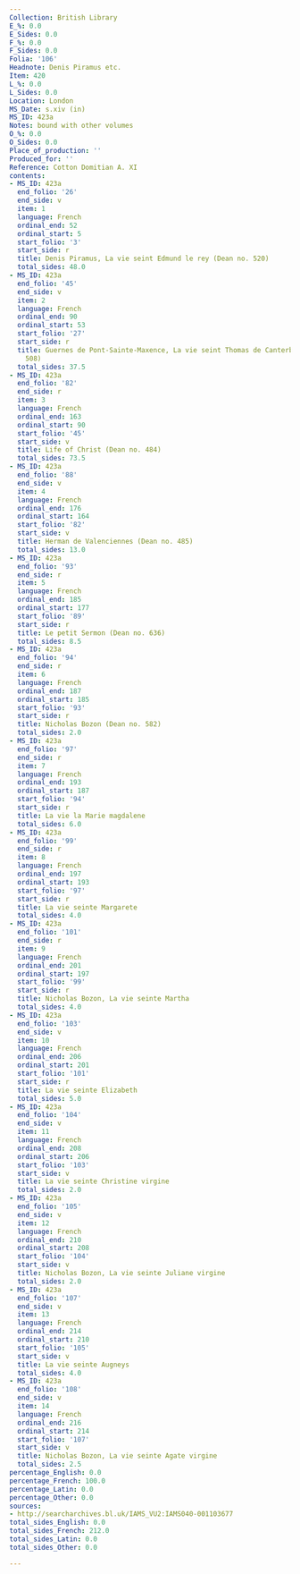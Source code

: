 ```yaml
---
Collection: British Library
E_%: 0.0
E_Sides: 0.0
F_%: 0.0
F_Sides: 0.0
Folia: '106'
Headnote: Denis Piramus etc.
Item: 420
L_%: 0.0
L_Sides: 0.0
Location: London
MS_Date: s.xiv (in)
MS_ID: 423a
Notes: bound with other volumes
O_%: 0.0
O_Sides: 0.0
Place_of_production: ''
Produced_for: ''
Reference: Cotton Domitian A. XI
contents:
- MS_ID: 423a
  end_folio: '26'
  end_side: v
  item: 1
  language: French
  ordinal_end: 52
  ordinal_start: 5
  start_folio: '3'
  start_side: r
  title: Denis Piramus, La vie seint Edmund le rey (Dean no. 520)
  total_sides: 48.0
- MS_ID: 423a
  end_folio: '45'
  end_side: v
  item: 2
  language: French
  ordinal_end: 90
  ordinal_start: 53
  start_folio: '27'
  start_side: r
  title: Guernes de Pont-Sainte-Maxence, La vie seint Thomas de Canterbery (Dean no.
    508)
  total_sides: 37.5
- MS_ID: 423a
  end_folio: '82'
  end_side: r
  item: 3
  language: French
  ordinal_end: 163
  ordinal_start: 90
  start_folio: '45'
  start_side: v
  title: Life of Christ (Dean no. 484)
  total_sides: 73.5
- MS_ID: 423a
  end_folio: '88'
  end_side: v
  item: 4
  language: French
  ordinal_end: 176
  ordinal_start: 164
  start_folio: '82'
  start_side: v
  title: Herman de Valenciennes (Dean no. 485)
  total_sides: 13.0
- MS_ID: 423a
  end_folio: '93'
  end_side: r
  item: 5
  language: French
  ordinal_end: 185
  ordinal_start: 177
  start_folio: '89'
  start_side: r
  title: Le petit Sermon (Dean no. 636)
  total_sides: 8.5
- MS_ID: 423a
  end_folio: '94'
  end_side: r
  item: 6
  language: French
  ordinal_end: 187
  ordinal_start: 185
  start_folio: '93'
  start_side: r
  title: Nicholas Bozon (Dean no. 582)
  total_sides: 2.0
- MS_ID: 423a
  end_folio: '97'
  end_side: r
  item: 7
  language: French
  ordinal_end: 193
  ordinal_start: 187
  start_folio: '94'
  start_side: r
  title: La vie la Marie magdalene
  total_sides: 6.0
- MS_ID: 423a
  end_folio: '99'
  end_side: r
  item: 8
  language: French
  ordinal_end: 197
  ordinal_start: 193
  start_folio: '97'
  start_side: r
  title: La vie seinte Margarete
  total_sides: 4.0
- MS_ID: 423a
  end_folio: '101'
  end_side: r
  item: 9
  language: French
  ordinal_end: 201
  ordinal_start: 197
  start_folio: '99'
  start_side: r
  title: Nicholas Bozon, La vie seinte Martha
  total_sides: 4.0
- MS_ID: 423a
  end_folio: '103'
  end_side: v
  item: 10
  language: French
  ordinal_end: 206
  ordinal_start: 201
  start_folio: '101'
  start_side: r
  title: La vie seinte Elizabeth
  total_sides: 5.0
- MS_ID: 423a
  end_folio: '104'
  end_side: v
  item: 11
  language: French
  ordinal_end: 208
  ordinal_start: 206
  start_folio: '103'
  start_side: v
  title: La vie seinte Christine virgine
  total_sides: 2.0
- MS_ID: 423a
  end_folio: '105'
  end_side: v
  item: 12
  language: French
  ordinal_end: 210
  ordinal_start: 208
  start_folio: '104'
  start_side: v
  title: Nicholas Bozon, La vie seinte Juliane virgine
  total_sides: 2.0
- MS_ID: 423a
  end_folio: '107'
  end_side: v
  item: 13
  language: French
  ordinal_end: 214
  ordinal_start: 210
  start_folio: '105'
  start_side: v
  title: La vie seinte Augneys
  total_sides: 4.0
- MS_ID: 423a
  end_folio: '108'
  end_side: v
  item: 14
  language: French
  ordinal_end: 216
  ordinal_start: 214
  start_folio: '107'
  start_side: v
  title: Nicholas Bozon, La vie seinte Agate virgine
  total_sides: 2.5
percentage_English: 0.0
percentage_French: 100.0
percentage_Latin: 0.0
percentage_Other: 0.0
sources:
- http://searcharchives.bl.uk/IAMS_VU2:IAMS040-001103677
total_sides_English: 0.0
total_sides_French: 212.0
total_sides_Latin: 0.0
total_sides_Other: 0.0

---
```

